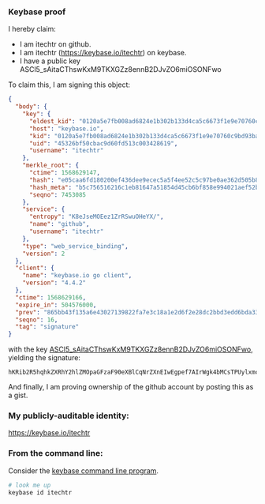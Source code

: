 ### Keybase proof

I hereby claim:

  * I am itechtr on github.
  * I am itechtr (https://keybase.io/itechtr) on keybase.
  * I have a public key ASCl5_sAitaCThswKxM9TKXGZz8ennB2DJvZO6miOSONFwo

To claim this, I am signing this object:

```json
{
  "body": {
    "key": {
      "eldest_kid": "0120a5e7fb008ad6824e1b302b133d4ca5c6673f1e9e70760c9bd93ba9a239238d170a",
      "host": "keybase.io",
      "kid": "0120a5e7fb008ad6824e1b302b133d4ca5c6673f1e9e70760c9bd93ba9a239238d170a",
      "uid": "45326bf50cbac9d60fd513c003428619",
      "username": "itechtr"
    },
    "merkle_root": {
      "ctime": 1568629147,
      "hash": "e05caa6fd180200ef436dee9ecec5a5f4ee52c5c97be0ae362d505b886a28a37613fc6342936c1211245fc2da98a328138e291f1439382a15591fbd2a2808606",
      "hash_meta": "b5c756516216c1eb81647a51854d45cb6bf858e994021aef52ba13a7a152b6d5",
      "seqno": 7453085
    },
    "service": {
      "entropy": "K8eJseMOEez1ZrRSwuOHeYX/",
      "name": "github",
      "username": "itechtr"
    },
    "type": "web_service_binding",
    "version": 2
  },
  "client": {
    "name": "keybase.io go client",
    "version": "4.4.2"
  },
  "ctime": 1568629166,
  "expire_in": 504576000,
  "prev": "865bb43f135a6e43027139822fa7e3c18a1e2d6f2e28dc2bbd3edd6bda3327d6",
  "seqno": 16,
  "tag": "signature"
}
```

with the key [ASCl5_sAitaCThswKxM9TKXGZz8ennB2DJvZO6miOSONFwo](https://keybase.io/itechtr), yielding the signature:

```
hKRib2R5hqhkZXRhY2hlZMOpaGFzaF90eXBlCqNrZXnEIwEgpef7AIrWgk4bMCsTPUylxmc/Hp5wdgyb2TupojkjjRcKp3BheWxvYWTESpcCEMQghlu0PxNabkMCcTmCL6fjwYoeLW8uKNwrvT7da9ozJ9bEIFYW0fLFxYr+GfM3GXy6TvPWSrD++wYFFG6kU72voDNcAgHCo3NpZ8RArqqChxSnsCe5yhf04AoWiUu5b0JMvTXnaQbBvSXRfu89nWsLCAUMe0x7EFeKOHBB/Ou+zEbIiTBXlgWGcqZDCqhzaWdfdHlwZSCkaGFzaIKkdHlwZQildmFsdWXEINxa59wwhk6wBjTywV5FrsQ0uOfQSOm8oPvyyNkdY+u1o3RhZ80CAqd2ZXJzaW9uAQ==

```

And finally, I am proving ownership of the github account by posting this as a gist.

### My publicly-auditable identity:

https://keybase.io/itechtr

### From the command line:

Consider the [keybase command line program](https://keybase.io/download).

```bash
# look me up
keybase id itechtr
```
